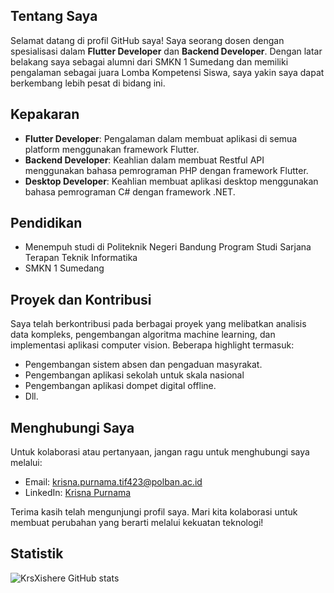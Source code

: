 ## Tentang Saya

Selamat datang di profil GitHub saya! Saya seorang dosen dengan spesialisasi dalam **Flutter Developer** dan **Backend Developer**. Dengan latar belakang saya sebagai alumni dari SMKN 1 Sumedang dan memiliki pengalaman sebagai juara Lomba Kompetensi Siswa, saya yakin saya dapat berkembang lebih pesat di bidang ini.

## Kepakaran

- **Flutter Developer**: Pengalaman dalam membuat aplikasi di semua platform menggunakan framework Flutter.
- **Backend Developer**: Keahlian dalam membuat Restful API menggunakan bahasa pemrograman PHP dengan framework Flutter.
- **Desktop Developer**: Keahlian membuat aplikasi desktop menggunakan bahasa pemrograman C# dengan framework .NET.

## Pendidikan

- Menempuh studi di Politeknik Negeri Bandung Program Studi Sarjana Terapan Teknik Informatika
- SMKN 1 Sumedang

## Proyek dan Kontribusi

Saya telah berkontribusi pada berbagai proyek yang melibatkan analisis data kompleks, pengembangan algoritma machine learning, dan implementasi aplikasi computer vision. Beberapa highlight termasuk:

- Pengembangan sistem absen dan pengaduan masyrakat.
- Pengembangan aplikasi sekolah untuk skala nasional
- Pengembangan aplikasi dompet digital offline.
- Dll.


## Menghubungi Saya

Untuk kolaborasi atau pertanyaan, jangan ragu untuk menghubungi saya melalui:

- Email: [krisna.purnama.tif423@polban.ac.id](mailto:krisna.purnama.tif423@polban.ac.id)
- LinkedIn: [Krisna Purnama](www.linkedin.com/in/krisna-purnama-b58058294)

Terima kasih telah mengunjungi profil saya. Mari kita kolaborasi untuk membuat perubahan yang berarti melalui kekuatan teknologi!

## Statistik
![KrsXishere GitHub stats](https://github-readme-stats.vercel.app/api?username=KrsXishere&show_icons=true&theme=dracula)
